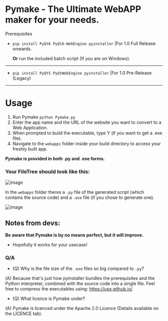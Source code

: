 # Pymake - The Ultimate WebAPP maker for your needs.


Prerequisites

- ```pip install PyQt6 PyQt6-WebEngine pyinstaller``` |For 1.0 Full Release onwards.

  **Or** run the included batch script (If you are on Windows).

-------------------------------------------------------------------------------------

- ```pip install PyQt5 PyQtWebEngine pyinstaller```  |For 1.0 Pre-Release (Legacy)


---
# Usage

1) Run Pymake ```python Pymake.py```
2) Enter the app name and the URL of the website you want to convert to a Web Application.
3) When prompted to build the executable, type Y (if you want to get a .exe file).
4) Navigate to the `webapps` folder inside your build directory to access your freshly built app.

**Pymake is provided in both .py and .exe forms.**


  ### Your FileTree should look like this:

![image](https://github.com/user-attachments/assets/fe73d65f-c396-4dbd-8fe8-583ce22b624d)

  In the `webapps` folder theres a `.py` file of the generated script (which contains the source code) and a `.exe` file (if you chose to generate one).

![image](https://github.com/user-attachments/assets/cc07e8e1-737a-42fa-9dfc-11d915d8829f)


## Notes from devs:

**Be aware that Pymake is by no means perfect, but it will improve.**

- Hopefully it works for your usecase!

### Q/A

- (Q) Why is the file size of the `.exe` files so big compared to `.py`?

(A) Because that's just how pyinstaller bundles the prerequisites and the Python interpreter, combined with the source code into a single file. Feel free to compress the executables using: https://upx.github.io/


- (Q) What licence is Pymake under?

(A) Pymake is licenced under the Apache 2.0 Licence (Details available on the LICENCE tab).
